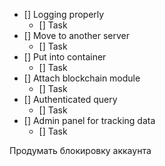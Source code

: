 * [] Logging properly
    * [] Task
* [] Move to another server
    * [] Task
* [] Put into container
    * [] Task
* [] Attach blockchain module
    * [] Task
* [] Authenticated query
    * [] Task
* [] Admin panel for tracking data
    * [] Task


Продумать блокировку аккаунта
